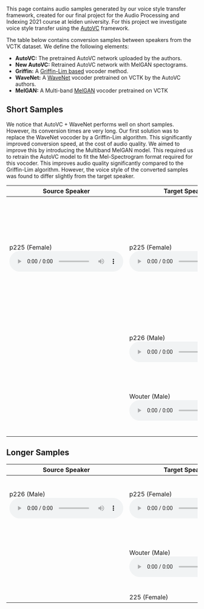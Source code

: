 This page contains audio samples generated by our voice style transfer framework, created for our final project for the Audio Processing and Indexing 2021 course at leiden university. For this project we investigate voice style transfer using the [AutoVC](https://github.com/auspicious3000/autovc) framework.

The table below contains conversion samples between speakers from the VCTK dataset. We define the following elements:

* **AutoVC:** The pretrained AutoVC network uploaded by the authors.
* **New AutoVC:** Retrained AutoVC network with MelGAN spectograms.
* **Griffin:** A [Griffin-Lim based](https://librosa.org/doc/main/generated/librosa.griffinlim.html) vocoder method.
* **WaveNet:** A [WaveNet](https://github.com/r9y9/wavenet_vocoder) vocoder pretrained on VCTK by the AutoVC authors.
* **MelGAN:** A Multi-band [MelGAN](https://github.com/kan-bayashi/ParallelWaveGAN) vocoder pretrained on VCTK

<style>
	.alignright {
		text-align: right;
		float:right;
	}
</style>

## Short Samples
We notice that AutoVC + WaveNet performs well on short samples. However, its conversion times are very long. Our first solution was to replace the WaveNet vocoder by a Griffin-Lim algorithm. This significantly improved conversion speed, at the cost of audio quality. We aimed to improve this by introducing the Multiband MelGAN model. This required us to retrain the AutoVC model to fit the Mel-Spectrogram format required for this vocoder. This improves audio quality significantly compared to the Griffin-Lim algorithm. However, the voice style of the converted samples was found to differ slightly from the target speaker.

| Source Speaker | Target Speaker | Results |
|----|----|----|
| p225 (Female) <br> <audio controls> <source src='https://raw.githubusercontent.com/Woutah/API/gh-pages/samples/p225_001.wav'></audio> | p225 (Female) <br> <audio controls> <source src='https://raw.githubusercontent.com/Woutah/API/gh-pages/samples/p225_001.wav'></audio> | AutoVC + WaveNet (Baseline)<span class='alignright'>(320.76s)</span> <br>  <audio controls> <source src='https://raw.githubusercontent.com/Woutah/API/gh-pages/samples/p225_001xp225_old_wavenet.wav'></audio> AutoVC + Griffin <span class='alignright'>(1.19s)</span><br> <audio controls> <source src='https://raw.githubusercontent.com/Woutah/API/gh-pages/samples/p225_001xp225_old_griffin.wav'></audio> <br> AutoVC + MelGAN <span class='alignright'>(1.07s)</span><br>  <audio controls> <source src='https://raw.githubusercontent.com/Woutah/API/gh-pages/samples/p225_001xp225_old_melgan.wav'></audio> <br> New AutoVC + MelGAN <span class='alignright'>(0.80s)</span><br> <audio controls> <source src='https://raw.githubusercontent.com/Woutah/API/gh-pages/samples/p225_001xp225_new_melgan.wav'></audio> |
| | p226 (Male) <br> <audio controls> <source src='https://raw.githubusercontent.com/Woutah/API/gh-pages/samples/p226_003.wav'></audio> | AutoVC + WaveNet <span class='alignright'>(306.57s)</span> <br> <audio controls> <source src='https://raw.githubusercontent.com/Woutah/API/gh-pages/samples/p225_001xp226_old_wavenet.wav'></audio> <br> New AutoVC + MelGAN <span class='alignright'>(1.08s)</span> <br> <audio controls> <source src='https://raw.githubusercontent.com/Woutah/API/gh-pages/samples/p225_001xp226_new_melgan.wav'></audio> |
| | Wouter (Male) <br>  <audio controls> <source src='https://raw.githubusercontent.com/Woutah/API/gh-pages/samples/Wouter_this_is_a_testsentence.wav'></audio> |AutoVC + WaveNet  <span class='alignright'>(313.75s)</span> <audio controls> <source src='https://raw.githubusercontent.com/Woutah/API/gh-pages/samples/p225_001xWouter_wavenet.wav'></audio> AutoVC + MelGAN  <span class='alignright'>(1.31s)</span> <audio controls> <source src='https://raw.githubusercontent.com/Woutah/API/gh-pages/samples/p225_001xWouter_new_melgan.wav'></audio>|

## Longer Samples

| Source Speaker | Target Speaker | Results |
|----|----|----|
|p226 (Male)<br> <audio controls> <source src='https://raw.githubusercontent.com/Woutah/API/gh-pages/samples/p226_003.wav'></audio>| p225 (Female) <br>  <audio controls> <source src='https://raw.githubusercontent.com/Woutah/API/gh-pages/samples/p225_001.wav'></audio>|AutoVC + WaveNet <span class='alignright'>(1039.64s)</span> <br> <audio controls><source src='https://raw.githubusercontent.com/Woutah/API/gh-pages/samples/p226_003xp225_wavenet_chunked.wav'></audio> New AutoVC + MelGAN <span class='alignright'>(2.10s)</span><br> <audio controls> <source src='https://raw.githubusercontent.com/Woutah/API/gh-pages/samples/p226_003xp225_new_melgan.wav'>|
||Wouter (Male) <br> <audio controls> <source src='https://raw.githubusercontent.com/Woutah/API/gh-pages/samples/Wouter_this_is_a_testsentence.wav'></audio>| AutoVC + WaveNet <span class='alignright'>(905.23s)</span> <br> <audio controls><source src='https://raw.githubusercontent.com/Woutah/API/gh-pages/samples/p225_003xWouter_wavenet.wav'></audio> New AutoVC + MelGAN <span class='alignright'>(1.92s)</span><br> <audio controls> <source src='https://raw.githubusercontent.com/Woutah/API/gh-pages/samples/p226_003xWouter_new_melgan.wav'></audio>|
||225 (Female)|



